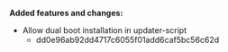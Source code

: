 **Added features and changes:**

* Allow dual boot installation in updater-script
    - dd0e96ab92dd4717c6055f01add6caf5bc56c62d
